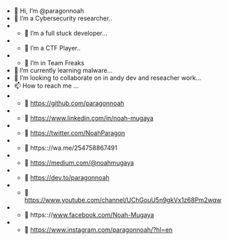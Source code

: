 - 👋 Hi, I’m @paragonnoah
- 👀 I’m a Cybersecurity researcher..
- - 👀 I’m a full stuck developer...
- - 👀 I’m a CTF Player..
- - 👀 I’m in Team Freaks
- 🌱 I’m currently learning  malware...
- 💞️ I’m looking to collaborate on  in andy dev and reseacher work...
- 📫 How to reach me ...
- - 👀 https://github.com/paragonnoah
- - 👀 https://www.linkedin.com/in/noah-mugaya
- - 👀 https://twitter.com/NoahParagon
- - 👀 https:://wa.me/254758867491
- - 👀 https://medium.com/@noahmugaya
- - 👀 https://dev.to/paragonnoah
- - 👀 https://www.youtube.com/channel/UChGouU5n9gkVx1z68Pm2wqw
- - 👀 https:://www.facebook.com/Noah-Mugaya
- - 👀 https://www.instagram.com/paragonnoah/?hl=en

<!---
paragonnoah/paragonnoah is a ✨ special ✨ repository because its `README.md` (this file) appears on your GitHub profile.
You can click the Preview link to take a look at your changes.
--->
